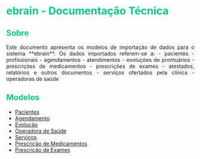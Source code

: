 # <span style="color: #00C985;">ebrain - Documentação Técnica</span>


## <span style="color: #00C985;">Sobre</span>
<p align="justify"> 
Este documento apresenta os modelos de importação de dados para o sistema **ebrain**. Os dados importados referem-se a:
- pacientes
- profissionais
- agendamentos
- atendimentos
- evoluções de prontuários
- prescrições de medicamentos
- prescrições de exames
- atestados, relatórios e outros documentos
- serviços ofertados pela clínica
- operadoras de saúde
</p>

## <span style="color: #00C985;">Modelos</span>

* [Pacientes](documentacao/view_pessoa.md)
* [Agendamento](documentacao/view_agendamento.md)
* [Evolução](documentacao/view_evolucao.md)
* [Operadora de Saúde](documentacao/view_operadora_saude.md)
* [Serviços](documentacao/view_servicos.md)
* [Prescrição de Medicamentos](documentacao/view_prescricao_medicamento.md)
* [Prescrição de Exames](documentacao/view_exames.md)